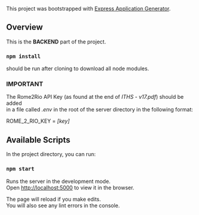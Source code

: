 
This project was bootstrapped with [Express Application Generator](https://expressjs.com/en/starter/generator.html).

## Overview
This is the **BACKEND** part of the project.

### `npm install`
should be run after cloning to download all node modules.

### IMPORTANT
The Rome2Rio API Key (as found at the end of *ITHS - v17.pdf*) should be added<br>
in a file called *.env* in the root of the server directory in the following format:

ROME_2_RIO_KEY = *[key]* 

## Available Scripts

In the project directory, you can run:

### `npm start`

Runs the server in the development mode.<br>
Open [http://localhost:5000](http://localhost:5000) to view it in the browser.

The page will reload if you make edits.<br>
You will also see any lint errors in the console.

